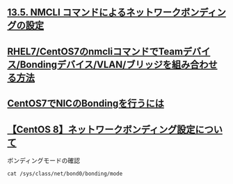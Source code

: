 ## [13.5. NMCLI コマンドによるネットワークボンディングの設定](https://access.redhat.com/documentation/ja-jp/red_hat_enterprise_linux/8/html/configuring_and_managing_networking/configuring-a-network-bond-using-nmcli-commands_configuring-network-bonding)

## [RHEL7/CentOS7のnmcliコマンドでTeamデバイス/Bondingデバイス/VLAN/ブリッジを組み合わせる方法](https://enakai00.hatenablog.com/entry/20150118/1421587442)

## [CentOS7でNICのBondingを行うには](https://ytooyama.hatenadiary.jp/entry/2017/05/27/015158)

## [【CentOS 8】ネットワークボンディング設定について](https://nwengblog.com/centos-bonding/)

ボンディングモードの確認<br>
```
cat /sys/class/net/bond0/bonding/mode
```
